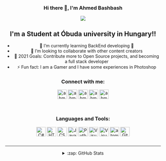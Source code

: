 <div align="center">

### Hi there 👋, I'm Ahmed Bashbash 

<img src="https://i.pinimg.com/originals/fb/dd/3a/fbdd3a3a214c0e712bb604dea3b3b1e5.gif"/>

## I'm a Student at Óbuda university in Hungary!!

 - 🌱 I’m currently learning BackEnd developing 🤣
 - 👯 I’m looking to collaborate with other content creators
 - 🥅 2021 Goals: Contribute more to Open Source projects, and becoming a full stack developer
 - ⚡ Fun fact: I am a Gamer and I have some experiences in Photoshop


### Connect with me:

[<img align="center" alt="ahmadbashbash99 | Facebook" title="Facebook" target="_blank" width="30px" src="https://cdn.jsdelivr.net/npm/simple-icons@v3/icons/facebook.svg" />][facebook]
[<img align="center" alt="ahmedbashbash | LinkedIn" title="LinkedIn" target="_blank" width="30px" src="https://cdn.jsdelivr.net/npm/simple-icons@v3/icons/linkedin.svg" />][linkedin]
[<img align="center" alt="ahmed_bashbash | Instagram" title="Instagram" target="_blank" width="30px" src="https://cdn.jsdelivr.net/npm/simple-icons@v3/icons/instagram.svg" />][instagram]
[<img align="center" alt="ahmed_bashbash | twitter" title="twitter" target="_blank" width="30px" src="https://cdn.jsdelivr.net/npm/simple-icons@3.13.0/icons/twitter.svg" />][twitter]
[<img align="center" alt="ahmed_bashbash | fiverr" title="fiverr" target="_blank" width="30px" src="https://cdn.jsdelivr.net/npm/simple-icons@3.13.0/icons/fiverr.svg" />][fiverr]


<br />

### Languages and Tools:

<img align="center" alt="C#" title="C#" width="30px" src="https://cdn.jsdelivr.net/npm/simple-icons@3.13.0/icons/csharp.svg" />
<img align="center" alt="HTML5" title="HTML5" width="30px" src="https://cdn.jsdelivr.net/npm/simple-icons@3.13.0/icons/html5.svg" />
<img align="center" alt="CSS3" title="CSS" width="30px" src="https://cdn.jsdelivr.net/npm/simple-icons@3.13.0/icons/css3.svg" />
<img align="center" alt="JavaScript" title="JavaScript" width="30px" src="https://cdn.jsdelivr.net/npm/simple-icons@3.13.0/icons/javascript.svg" />
 <img align="center" alt="Python" title="Python" width="30px" src="https://cdn.jsdelivr.net/npm/simple-icons@3.13.0/icons/python.svg" />
<img align="center" alt="Visual Studio" title="Visual Studio" width="30px" src="https://cdn.jsdelivr.net/npm/simple-icons@3.13.0/icons/visualstudio.svg" />
<img align="center" alt="Visual Studio code" title="Visual Studio code" width="30px" src="https://cdn.jsdelivr.net/npm/simple-icons@3.13.0/icons/visualstudiocode.svg" />
<img align="center" alt="atom" title="atom" width="30px" src="https://cdn.jsdelivr.net/npm/simple-icons@3.13.0/icons/atom.svg" />
<img align="center" alt="GitHub" title="GitHub" width="30px" src="https://cdn.jsdelivr.net/npm/simple-icons@3.13.0/icons/github.svg" />
 


<br />
<br />

---




</details>

<details>
  <summary>:zap: GitHub Stats</summary>
 
  [![Anurag's GitHub stats](https://github-readme-stats.vercel.app/api?username=Ahmedbashbash)](https://github.com/anuraghazra/github-readme-stats)


</details>

[instagram]: https://instagram.com/afb_1999
[linkedin]: https://linkedin.com/in/ahmedbashbash
[facebook]: https://www.facebook.com/ahmadbashbash99
[twitter]: https://twitter.com/AhmedBashbash
[fiverr]: https://www.fiverr.com/ahmedbashbash

</div>

